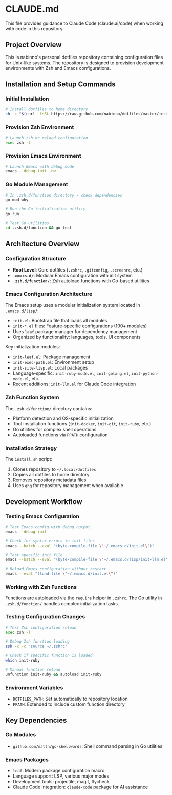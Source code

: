 # CLAUDE.md

This file provides guidance to Claude Code (claude.ai/code) when working with code in this repository.

## Project Overview

This is nabinno's personal dotfiles repository containing configuration files for Unix-like systems. The repository is designed to provision development environments with Zsh and Emacs configurations.

## Installation and Setup Commands

### Initial Installation
```bash
# Install dotfiles to home directory
sh -c "$(curl -fsSL https://raw.github.com/nabinno/dotfiles/master/install.sh)"
```

### Provision Zsh Environment
```bash
# Launch zsh or reload configuration
exec zsh -l
```

### Provision Emacs Environment
```bash
# Launch Emacs with debug mode
emacs --debug-init -nw
```

### Go Module Management
```bash
# In .zsh.d/function directory - check dependencies
go mod why

# Run the Go initialization utility
go run .

# Test Go utilities
cd .zsh.d/function && go test
```

## Architecture Overview

### Configuration Structure
- **Root Level**: Core dotfiles (`.zshrc`, `.gitconfig`, `.screenrc`, etc.)
- **`.emacs.d/`**: Modular Emacs configuration with init system
- **`.zsh.d/function/`**: Zsh autoload functions with Go-based utilities

### Emacs Configuration Architecture
The Emacs setup uses a modular initialization system located in `.emacs.d/lisp/`:
- `init.el`: Bootstrap file that loads all modules
- `init-*.el` files: Feature-specific configurations (100+ modules)
- Uses `leaf` package manager for dependency management
- Organized by functionality: languages, tools, UI components

Key initialization modules:
- `init-leaf.el`: Package management
- `init-exec-path.el`: Environment setup
- `init-site-lisp.el`: Local packages
- Language-specific: `init-ruby-mode.el`, `init-golang.el`, `init-python-mode.el`, etc.
- Recent additions: `init-llm.el` for Claude Code integration

### Zsh Function System
The `.zsh.d/function/` directory contains:
- Platform detection and OS-specific initialization
- Tool installation functions (`init-docker`, `init-git`, `init-ruby`, etc.)
- Go utilities for complex shell operations
- Autoloaded functions via `FPATH` configuration

### Installation Strategy
The `install.sh` script:
1. Clones repository to `~/.local/dotfiles`
2. Copies all dotfiles to home directory
3. Removes repository metadata files
4. Uses `ghq` for repository management when available

## Development Workflow

### Testing Emacs Configuration
```bash
# Test Emacs config with debug output
emacs --debug-init

# Check for syntax errors in init files
emacs --batch --eval "(byte-compile-file \"~/.emacs.d/init.el\")"

# Test specific init file
emacs --batch --eval "(byte-compile-file \"~/.emacs.d/lisp/init-llm.el\")"

# Reload Emacs configuration without restart
emacs --eval "(load-file \"~/.emacs.d/init.el\")"
```

### Working with Zsh Functions
Functions are autoloaded via the `require` helper in `.zshrc`. The Go utility in `.zsh.d/function/` handles complex initialization tasks.

### Testing Configuration Changes
```bash
# Test Zsh configuration reload
exec zsh -l

# Debug Zsh function loading
zsh -x -c "source ~/.zshrc"

# Check if specific function is loaded
which init-ruby

# Manual function reload
unfunction init-ruby && autoload init-ruby
```

### Environment Variables
- `DOTFILES_PATH`: Set automatically to repository location
- `FPATH`: Extended to include custom function directory

## Key Dependencies

### Go Modules
- `github.com/mattn/go-shellwords`: Shell command parsing in Go utilities

### Emacs Packages
- `leaf`: Modern package configuration macro
- Language support: LSP, various major modes  
- Development tools: projectile, magit, flycheck
- Claude Code integration: `claude-code` package for AI assistance